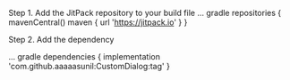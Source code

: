 Step 1.
Add the JitPack repository to your build file
             ... gradle
              repositories {
			mavenCentral()
			maven { url 'https://jitpack.io' }
		}

Step 2. Add the dependency

  ... gradle
  dependencies {
	        implementation 'com.github.aaaaasunil:CustomDialog:tag'
	}
